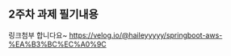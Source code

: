 ## **2주차 과제 필기내용**

링크첨부 합니다요~
https://velog.io/@haileyyyyy/springboot-aws-%EA%B3%BC%EC%A0%9C

  ```
